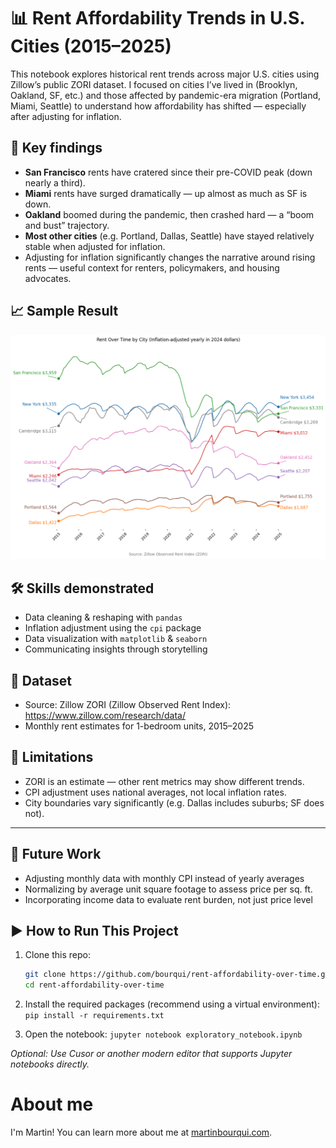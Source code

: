 # 📊 Rent Affordability Trends in U.S. Cities (2015–2025)

This notebook explores historical rent trends across major U.S. cities using Zillow’s public ZORI dataset. I focused on cities I’ve lived in (Brooklyn, Oakland, SF, etc.) and those affected by pandemic-era migration (Portland, Miami, Seattle) to understand how affordability has shifted — especially after adjusting for inflation.


## 🧠 Key findings
- **San Francisco** rents have cratered since their pre-COVID peak (down nearly a third).
- **Miami** rents have surged dramatically — up almost as much as SF is down.
- **Oakland** boomed during the pandemic, then crashed hard — a “boom and bust” trajectory.
- **Most other cities** (e.g. Portland, Dallas, Seattle) have stayed relatively stable when adjusted for inflation.
- Adjusting for inflation significantly changes the narrative around rising rents — useful context for renters, policymakers, and housing advocates.

## 📈 Sample Result

<img src="rent_trends_visualization.png" alt="Rent Trends Visualization" width="1000">


## 🛠 Skills demonstrated
- Data cleaning & reshaping with `pandas`
- Inflation adjustment using the `cpi` package
- Data visualization with `matplotlib` & `seaborn`
- Communicating insights through storytelling

## 📁 Dataset
- Source: Zillow ZORI (Zillow Observed Rent Index): https://www.zillow.com/research/data/ 
- Monthly rent estimates for 1-bedroom units, 2015–2025

## 🧩 Limitations

- ZORI is an estimate — other rent metrics may show different trends.
- CPI adjustment uses national averages, not local inflation rates.
- City boundaries vary significantly (e.g. Dallas includes suburbs; SF does not).

---

## 🧪 Future Work

- Adjusting monthly data with monthly CPI instead of yearly averages
- Normalizing by average unit square footage to assess price per sq. ft.
- Incorporating income data to evaluate rent burden, not just price level


## ▶️ How to Run This Project

1. Clone this repo:
   ``` bash
   git clone https://github.com/bourqui/rent-affordability-over-time.git
   cd rent-affordability-over-time
   
2. Install the required packages (recommend using a virtual environment):
```pip install -r requirements.txt```

3. Open the notebook:
`jupyter notebook exploratory_notebook.ipynb`

_Optional: Use Cusor or another modern editor that supports Jupyter notebooks directly._

# About me
I'm Martin! You can learn more about me at [martinbourqui.com](https://www.martinbourqui.com).